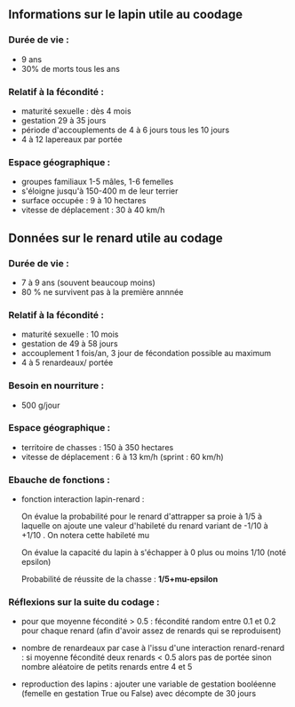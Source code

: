 ## Informations sur le lapin utile au coodage

### Durée de vie :
- 9 ans 
- 30% de morts tous les ans  

### Relatif à la fécondité :
- maturité sexuelle : dès 4 mois 
- gestation 29 à 35 jours 
- période d'accouplements de 4 à 6 jours tous les 10 jours 
- 4 à 12 lapereaux par portée 

### Espace géographique : 
- groupes familiaux 1-5 mâles, 1-6 femelles 
- s'éloigne jusqu'à 150-400 m de leur terrier 
- surface occupée : 9 à 10 hectares
- vitesse de déplacement : 30 à 40 km/h 

## Données sur le renard utile au codage

### Durée de vie :
- 7 à 9 ans (souvent beaucoup moins)
- 80 % ne survivent pas à la première annnée

### Relatif à la fécondité :
- maturité sexuelle : 10 mois 
- gestation de 49 à 58 jours 
- accouplement 1 fois/an, 3 jour de fécondation possible au maximum
- 4 à 5 renardeaux/ portée 

### Besoin en nourriture : 
 - 500 g/jour 

### Espace géographique : 
- territoire de chasses : 150 à 350 hectares 
- vitesse de déplacement : 6 à 13 km/h (sprint : 60 km/h)

### Ebauche de fonctions :
- fonction interaction lapin-renard : 

    On évalue la probabilité pour le renard d'attrapper sa proie à 1/5 à laquelle on ajoute une valeur d'habileté du renard 
    variant de -1/10 à +1/10 . On notera cette habileté mu 
 
    On évalue la capacité du lapin à s'échapper à 0 plus ou moins 1/10 (noté epsilon)

    Probabilité de réussite de la chasse : **1/5+mu-epsilon** 
    
 ### Réflexions sur la suite du codage :

  - pour que moyenne fécondité > 0.5 : fécondité random entre 0.1 et 0.2 pour chaque renard (afin d'avoir assez de 
   renards qui   se reproduisent) 
  
  - nombre de renardeaux par case à l'issu d'une interaction renard-renard : si moyenne fécondité deux renards < 0.5 alors 
   pas de portée sinon nombre aléatoire de petits renards entre 4 et 5 
   
 - reproduction des lapins : ajouter une variable de gestation booléenne (femelle en gestation True ou False) avec décompte de 
   30 jours 
   
